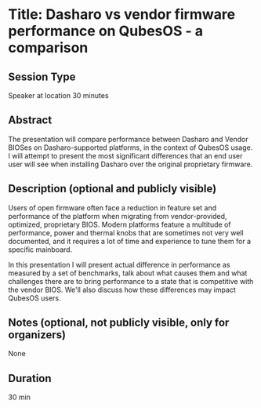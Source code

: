 # Title: Dasharo vs vendor firmware performance on QubesOS - a comparison

## Session Type

Speaker at location 30 minutes

## Abstract

The presentation will compare performance between Dasharo and Vendor BIOSes
on Dasharo-supported platforms, in the context of QubesOS usage. I will attempt
to present the most significant differences that an end user user will see when
installing Dasharo over the original proprietary firmware.

## Description (optional and publicly visible)

Users of open firmware often face a reduction in feature set and performance of
the platform when migrating from vendor-provided, optimized, proprietary BIOS.
Modern platforms feature a multitude of performance, power and thermal knobs
that are sometimes not very well documented, and it requires a lot of time and
experience to tune them for a specific mainboard.

In this presentation I will present actual difference in performance as measured
by a set of benchmarks, talk about what causes them and what challenges there
are to bring performance to a state that is competitive with the vendor BIOS.
We'll also discuss how these differences may impact QubesOS users.

## Notes (optional, not publicly visible, only for organizers)

None

## Duration

30 min

